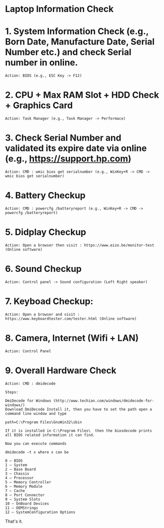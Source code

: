 
# Laptop Information Check

# 1. System Information Check (e.g., Born Date, Manufacture Date, Serial Number etc.) and check Serial number in online.
     
    Action: BIOS (e.g., ESC Key -> F12)
     
# 2. CPU + Max RAM Slot + HDD Check + Graphics Card

    Action: Task Manager (e.g., Task Manager -> Performace)
    
# 3. Check Serial Number and validated its expire date via online (e.g., https://support.hp.com)
 
    Action: CMD : wmic bios get serialnumber (e.g., WinKey+R -> CMD -> wmic bios get serialnumber)

# 4. Battery Checkup
    
    Action: CMD : powercfg /batteryreport (e.g., WinKey+R -> CMD -> powercfg /batteryreport)
    
# 5. Didplay Checkup
    
    Action: Open a browser then visit : https://www.eizo.be/monitor-test (Online software)
    
# 6. Sound Checkup

    Action: Control panel -> Sound configuration (Left Right speaker)
    
# 7. Keyboad Checkup: 
    
    Action: Open a browser and visit : https://www.keyboardtester.com/tester.html (Online software) 
    
# 8. Camera, Internet (Wifi + LAN)
    
    Action: Control Panel 

# 9. Overall Hardware Check 

    Action: CMD : dmidecode 
    
    Steps: 
    
    DmiDecode for Windows (http://www.techian.com/windows/dmidecode-for-windows/)
    Download DmiDecode Install it, then you have to set the path open a command line window and type

    path=C:\Program Files\GnuWin32\sbin

    If it is installed in C:\Program Files\  then the biosdecode prints all BIOS related information it can find.

    Now you can execute commands

    dmidecode –t x where x can be

    0 – BIOS 
    1 – System 
    2 – Base Board 
    3 – Chassis 
    4 – Processor 
    5 – Memory Controller 
    6 – Memory Module 
    7 – Cache 
    8 – Port Connector 
    9 – System Slots 
    10 – OnBoard Devices 
    11 – OEMStrings 
    12 – SystemConfiguration Options
 
 That's it. 
